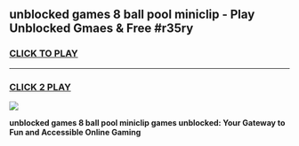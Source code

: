 
## unblocked games 8 ball pool miniclip - Play Unblocked Gmaes & Free #r35ry
<h3>
<a href="https://news.freeplayer.one?title=unblocked_games_8_ball_pool_miniclip&ref=26F">CLICK TO PLAY</a></h3>
<hr>

<h3>
<a href="https://news.freeplayer.one?title=unblocked_games_8_ball_pool_miniclip&ref=26F">CLICK 2 PLAY</a>
  
</h3>

<a href="https://news.freeplayer.one?title=unblocked_games_8_ball_pool_miniclip&ref=26F/"><img src="https://clearcache.store/games.png"></a>


**unblocked games 8 ball pool miniclip games unblocked: Your Gateway to Fun and Accessible Online Gaming**
